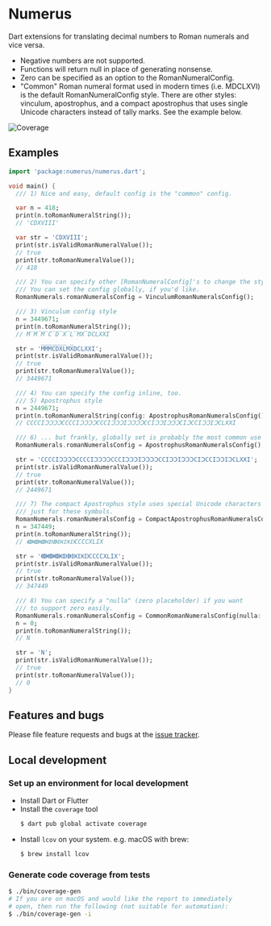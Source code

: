 # Numerus

Dart extensions for translating decimal numbers to Roman numerals and vice versa.

* Negative numbers are not supported.
* Functions will return null in place of generating nonsense.
* Zero can be specified as an option to the RomanNumeralConfig.
* "Common" Roman numeral format used in modern times (i.e. MDCLXVI) is
  the default RomanNumeralConfig style. There are other styles: vinculum, apostrophus,
  and a compact apostrophus that uses single Unicode characters instead
  of tally marks. See the example below.

![Coverage](https://raw.githubusercontent.com/greymouser/dart-numerus/master/coverage_badge.svg?sanitize=true)

## Examples

```dart
import 'package:numerus/numerus.dart';

void main() {
  /// 1) Nice and easy, default config is the "common" config.

  var n = 418;
  print(n.toRomanNumeralString());
  // 'CDXVIII'

  var str = 'CDXVIII';
  print(str.isValidRomanNumeralValue());
  // true
  print(str.toRomanNumeralValue());
  // 418

  /// 2) You can specify other [RomanNumeralConfig]'s to change the style.
  /// You can set the config globally, if you'd like.
  RomanNumerals.romanNumeralsConfig = VinculumRomanNumeralsConfig();

  /// 3) Vinculum config style
  n = 3449671;
  print(n.toRomanNumeralString());
  // M̅M̅M̅C̅D̅X̅L̅MX̅DCLXXI

  str = 'M̅M̅M̅C̅D̅X̅L̅MX̅DCLXXI';
  print(str.isValidRomanNumeralValue());
  // true
  print(str.toRomanNumeralValue());
  // 3449671

  /// 4) You can specify the config inline, too.
  /// 5) Apostrophus style
  n = 2449671;
  print(n.toRomanNumeralString(config: ApostrophusRomanNumeralsConfig()));
  // CCCCIↃↃↃↃCCCCIↃↃↃↃCCCIↃↃↃIↃↃↃↃCCIↃↃIↃↃↃCIↃCCIↃↃIↃCLXXI

  /// 6) ... but frankly, globally set is probably the most common use case
  RomanNumerals.romanNumeralsConfig = ApostrophusRomanNumeralsConfig();

  str = 'CCCCIↃↃↃↃCCCCIↃↃↃↃCCCIↃↃↃIↃↃↃↃCCIↃↃIↃↃↃCIↃCCIↃↃIↃCLXXI';
  print(str.isValidRomanNumeralValue());
  // true
  print(str.toRomanNumeralValue());
  // 2449671

  /// 7) The compact Apostrophus style uses special Unicode characters
  /// just for these symbols.
  RomanNumerals.romanNumeralsConfig = CompactApostrophusRomanNumeralsConfig();
  n = 347449;
  print(n.toRomanNumeralString());
  // ↈↈↈↂↇↁↀↀCCCCXLIX

  str = 'ↈↈↈↂↇↁↀↀCCCCXLIX';
  print(str.isValidRomanNumeralValue());
  // true
  print(str.toRomanNumeralValue());
  // 347449

  /// 8) You can specify a "nulla" (zero placeholder) if you want
  /// to support zero easily.
  RomanNumerals.romanNumeralsConfig = CommonRomanNumeralsConfig(nulla: 'N');
  n = 0;
  print(n.toRomanNumeralString());
  // N

  str = 'N';
  print(str.isValidRomanNumeralValue());
  // true
  print(str.toRomanNumeralValue());
  // 0
}

```

## Features and bugs

Please file feature requests and bugs at the [issue tracker][tracker].

[tracker]: https://github.com/greymouser/dart-numerus/issues

## Local development
### Set up an environment for local development

* Install Dart or Flutter
* Install the `coverage` tool
  ```sh
  $ dart pub global activate coverage
  ```
* Install `lcov` on your system.
  e.g. macOS with brew:
  ```sh
  $ brew install lcov
  ```

### Generate code coverage from tests

```sh
$ ./bin/coverage-gen
# If you are on macOS and would like the report to immediately
# open, then run the following (not suitable for automation):
$ ./bin/coverage-gen -i
```
